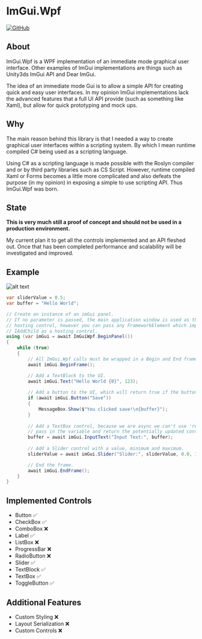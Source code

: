 # ImGui.Wpf

[![GitHub](https://img.shields.io/github/license/samoatesgames/imgui.wpf.svg?style=flat-square)](https://github.com/samoatesgames/imgui.wpf/blob/master/LICENSE)

## About

ImGui.Wpf is a WPF implementation of an immediate mode graphical user interface. Other examples of ImGui implementations are things such as Unity3ds ImGui API and Dear ImGui.

The idea of an immediate mode Gui is to allow a simple API for creating quick and easy user interfaces. In my opinion ImGui implementations lack the advanced features that a full UI API provide (such as something like Xaml), but allow for quick prototyping and mock ups.

## Why

The main reason behind this library is that I needed a way to create graphical user interfaces within a scripting system. By which I mean runtime compiled C# being used as a scripting language. 

Using C# as a scripting language is made possible with the Roslyn compiler and or by third party libraries such as CS Script. However, runtime compiled Xaml or Forms becomes a little more complicated and also defeats the purpose (in my opinion) in exposing a simple to use scripting API. Thus ImGui.Wpf was born.

## State

**This is very much still a proof of concept and should not be used in a production environment.**

My current plan it to get all the controls implemented and an API fleshed out. Once that has been completed performance and scalability will be investigated and improved.

## Example

![alt text](https://raw.githubusercontent.com/samoatesgames/ImGui.Wpf/master/Showcase/BasicDemo.png "Example Preview")

```csharp
var sliderValue = 0.5;
var buffer = "Hello World";

// Create an instance of an imGui panel.
// If no parameter is passed, the main application window is used as the
// hosting control, however you can pass any FrameworkElement which implements
// IAddChild as a hosting control.
using (var imGui = await ImGuiWpf.BeginPanel())
{
    while (true)
    {
        // All ImGui.Wpf calls must be wrapped in a Begin and End frame.
        await imGui.BeginFrame();

        // Add a TextBlock to the UI.
        await imGui.Text("Hello World {0}", 123);
        
        // Add a button to the UI, which will return true if the button was clicked.
        if (await imGui.Button("Save"))
        {
            MessageBox.Show($"You clicked save!\n{buffer}");
        }
        
        // Add a TextBox control, because we are async we can't use 'ref' so have to 
        // pass in the variable and return the potentially updated contents.
        buffer = await imGui.InputText("Input Text:", buffer);
        
        // Add a Slider control with a value, minimum and maximum.
        sliderValue = await imGui.Slider("Slider:", sliderValue, 0.0, 1.0);

        // End the frame.
        await imGui.EndFrame();
    }
}
```

## Implemented Controls

 * Button :white_check_mark:
 * CheckBox :white_check_mark:
 * ComboBox :x:
 * Label :white_check_mark:
 * ListBox :x:
 * ProgressBar :x:
 * RadioButton :x:
 * Slider :white_check_mark:
 * TextBlock :white_check_mark:
 * TextBox :white_check_mark:
 * ToggleButton :white_check_mark:

## Additional Features

 * Custom Styling :x:
 * Layout Serialization :x:
 * Custom Controls :x:
